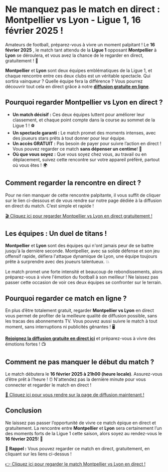 # Ne manquez pas le match en direct : Montpellier vs Lyon - Ligue 1, 16 février 2025 !

Amateurs de football, préparez-vous à vivre un moment palpitant ! Le **16 février 2025** , le match tant attendu de la **Ligue 1** opposant **Montpellier** à **Lyon** se déroulera, et vous avez la chance de le regarder en direct, gratuitement ! 🎉

**Montpellier** et **Lyon** sont deux équipes emblématiques de la Ligue 1, et chaque rencontre entre ces deux clubs est un véritable spectacle. Qui sortira vainqueur ? Quelle équipe fera la différence ? Vous pourrez découvrir tout cela en direct grâce à notre [**diffusion gratuite en ligne**](https://tinyurl.com/livestreamfreeo?st=Montpellier+vs+Lyon&si=gh).

## Pourquoi regarder Montpellier vs Lyon en direct ?

- **Un match décisif :** Ces deux équipes luttent pour améliorer leur classement, et chaque point compte dans la course au sommet de la Ligue 1 ! ⚽
- **Un spectacle garanti :** Le match promet des moments intenses, avec des joueurs stars prêts à tout donner pour leur équipe.
- **Un accès GRATUIT :** Pas besoin de payer pour suivre l’action en direct ! Vous pouvez regarder ce match **sans dépenser un centime**! 💸
- **Où que vous soyez :** Que vous soyez chez vous, au travail ou en déplacement, suivez cette rencontre sur votre appareil préféré, partout où vous êtes ! 🌍

## Comment regarder la rencontre en direct ?

Pour ne rien manquer de cette rencontre palpitante, il vous suffit de cliquer sur le lien ci-dessous et de vous rendre sur notre page dédiée à la diffusion en direct du match. C’est simple et rapide !

[🎬 Cliquez ici pour regarder Montpellier vs Lyon en direct gratuitement !](https://tinyurl.com/livestreamfreeo?st=Montpellier+vs+Lyon&si=gh)

## Les équipes : Un duel de titans !

**Montpellier** et **Lyon** sont des équipes qui n'ont jamais peur de se battre jusqu'à la dernière seconde. Montpellier, avec sa solide défense et son jeu offensif rapide, défiera l'attaque dynamique de Lyon, une équipe toujours prête à surprendre avec des joueurs talentueux. 💥

Le match promet une forte intensité et beaucoup de rebondissements, alors préparez-vous à vivre l'émotion du football à son meilleur ! Ne laissez pas passer cette occasion de voir ces deux équipes se confronter sur le terrain.

## Pourquoi regarder ce match en ligne ?

En plus d’être totalement gratuit, regarder **Montpellier vs Lyon** en direct vous permet de profiter de la meilleure qualité de diffusion possible, sans les tracas des abonnements TV. Vous pouvez aussi suivre le match à tout moment, sans interruptions ni publicités gênantes ! 🖥️

[**Rejoignez la diffusion gratuite en direct ici**](https://tinyurl.com/livestreamfreeo?st=Montpellier+vs+Lyon&si=gh) et préparez-vous à vivre des émotions fortes ! 📺

## Comment ne pas manquer le début du match ?

Le match débutera le **16 février 2025 à 21h00 (heure locale)**. Assurez-vous d’être prêt à l’heure ! ⏰ N'attendez pas la dernière minute pour vous connecter et regarder le match en direct !

[🔴 Cliquez ici pour vous rendre sur la page de diffusion maintenant !](https://tinyurl.com/livestreamfreeo?st=Montpellier+vs+Lyon&si=gh)

## Conclusion

Ne laissez pas passer l’opportunité de vivre ce match épique en direct et gratuitement. La rencontre entre **Montpellier** et **Lyon** sera certainement l’un des moments forts de la Ligue 1 cette saison, alors soyez au rendez-vous le **16 février 2025**! 📅

**📢 Rappel :** Vous pouvez regarder ce match en direct, gratuitement, en cliquant sur les liens ci-dessus !

[👉 Cliquez ici pour regarder le match Montpellier vs Lyon en direct !](https://tinyurl.com/livestreamfreeo?st=Montpellier+vs+Lyon&si=gh)
